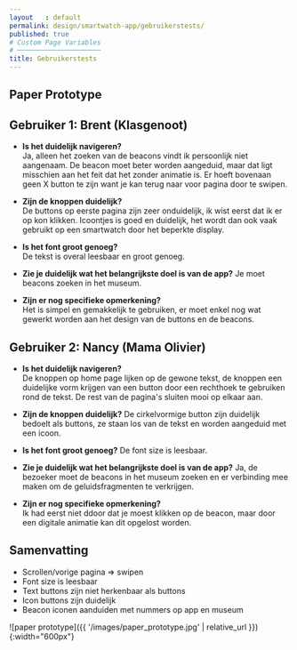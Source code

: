 ```yaml
---
layout   : default
permalink: design/smartwatch-app/gebruikerstests/
published: true
# Custom Page Variables
# ─────────────────────
title: Gebruikerstests
---
```


Paper Prototype
---------------

## Gebruiker 1: Brent (Klasgenoot)
- **Is het duidelijk navigeren?**  
Ja, alleen het zoeken van de beacons vindt ik persoonlijk niet aangenaam. De beacon moet beter worden aangeduid, maar dat ligt misschien aan het feit dat het zonder animatie is. Er hoeft bovenaan geen X button te zijn want je kan terug naar voor pagina door te swipen.

- **Zijn de knoppen duidelijk?**  
De buttons op eerste pagina zijn zeer onduidelijk, ik wist eerst dat ik er op kon klikken. Icoontjes is goed en duidelijk, het wordt dan ook vaak gebruikt op een smartwatch door het beperkte display. 

- **Is het font groot genoeg?**  
De tekst is overal leesbaar en groot genoeg.

- **Zie je duidelijk wat het belangrijkste doel is van de app?**
Je moet beacons zoeken in het museum.

- **Zijn er nog specifieke opmerkening?**  
Het is simpel en gemakkelijk te gebruiken, er moet enkel nog wat gewerkt worden aan het design van de buttons en de beacons.

## Gebruiker 2: Nancy (Mama Olivier)
- **Is het duidelijk navigeren?**  
De knoppen op home page lijken op de gewone tekst, de knoppen een duidelijke vorm krijgen van een button door een rechthoek te gebruiken rond de tekst. De rest van de pagina's sluiten mooi op elkaar aan.

- **Zijn de knoppen duidelijk?**
De cirkelvormige button zijn duidelijk bedoelt als buttons, ze staan los van de tekst en worden aangeduid met een icoon.

- **Is het font groot genoeg?**
De font size is leesbaar.  

- **Zie je duidelijk wat het belangrijkste doel is van de app?**
Ja, de bezoeker moet de beacons in het museum zoeken en er verbinding mee maken om de geluidsfragmenten te verkrijgen.

- **Zijn er nog specifieke opmerkening?**  
Ik had eerst niet ddoor dat je moest klikken op de beacon, maar door een digitale animatie kan dit opgelost worden.


## Samenvatting
- Scrollen/vorige pagina => swipen
- Font size is leesbaar
- Text buttons zijn niet herkenbaar als buttons
- Icon buttons zijn duidelijk
- Beacon iconen aanduiden met nummers op app en museum

![paper prototype]({{ '/images/paper_prototype.jpg' | relative_url }}){:width="600px"}